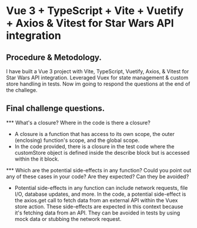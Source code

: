 # Vue 3 + TypeScript + Vite + Vuetify + Axios & Vitest for Star Wars API integration

## Procedure & Metodology.

I have built a Vue 3 project with Vite, TypeScript, Vuetify, Axios, & Vitest for Star Wars API integration.
Leveraged Vuex for state management & custom store handling in tests. Now im going to respond the questions at the
end of the challege.

## Final challenge questions.

*** What's a closure? Where in the code is there a closure?
- A closure is a function that has access to its own scope, the outer (enclosing) function's scope, and the global scope.
- In the code provided, there is a closure in the test code where the customStore object is defined inside the describe block but is accessed within the it block.

*** Which are the potential side-effects in any function? Could you point out any of these cases in
your code? Are they expected? Can they be avoided?
- Potential side-effects in any function can include network requests, file I/O, database updates, and more. In the code, a potential side-effect is the axios.get call to fetch data from an external API within the Vuex store action. These side-effects are expected in this context because it's fetching data from an API. They can be avoided in tests by using mock data or stubbing the network request.
